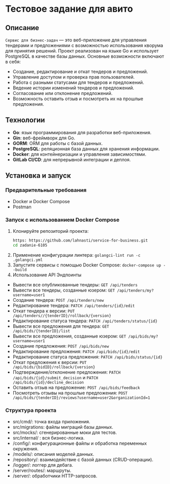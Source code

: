 # Тестовое задание для авито

## Описание
`Сервис для бизнес-задач` — это веб-приложение для управления тендерами и предложениями с возможностью использования кворума для принятия решений. Проект реализован на языке Go и использует PostgreSQL в качестве базы данных. Основные возможности включают в себя:

- Создание, редактирование и откат тендеров и предложений.
- Управление доступом и проверка прав пользователей.
- Работа с разными статусами для тендеров и предложений.
- Ведение истории изменений тендеров и предложений.
- Согласование или отклонение предложений.
- Возможность оставить отзыв и посмотреть их на прошлые предложения.


## Технологии
- **Go**: язык программирования для разработки веб-приложения.
- **Gin**: веб-фреймворк для Go.
- **GORM**: ORM для работы с базой данных.
- **PostgreSQL**: реляционная база данных для хранения информации.
- **Docker**: для контейнеризации и управления зависимостями.
- **GitLab CI/CD**: для непрерывной интеграции и деплоя.

## Установка и запуск
### Предварительные требования
- Docker и Docker Compose
- Postman
  
### Запуск с использованием Docker Compose
1. Клонируйте репозиторий проекта:
   ```bash
   https: https://github.com/lahnasti/service-for-business.git
   cd zadanie-6105
2. Применение конфигурации линтера: `golangci-lint run -c .golangci.yml `
3. Запустите сервисы с помощью Docker Compose:
`docker-compose up --build`
4. Использование
API Эндпоинты
- Вывести все опубликованные тендеры: `GET /api/tenders`
- Вывести все тендеры, созданные юзером: `GET /api/tenders/my?username=user1`
- Создание тендера: `POST /api/tenders/new`
- Редактирование тендера: `PATCH /api/tenders/{id}/edit`
- Откат тендера к версии: `PUT /api/tenders//{tenderID}/rollback/{version}`
- Редактирование статуса тендера: `PATCH /api/tenders/status/{id}`
- Вывести все предложения для тендера: `GET /api/bids/{tenderID}/list`
- Вывести все предложения, созданные юзером: `GET /api/bids/my?username=user1`
- Создание предложения: `POST /api/bids/new`
- Редактирование предложения: `PATCH /api/bids/{id}/edit`
- Редактирование статуса предложения: `PATCH /api/bids/status/{id}`
- Откат предложения к версии: `PUT /api/bids/{bidID}/rollback/{version}`
- Подтверждение/отклонение предложения: `PATCH /api/bids/{id}/submit_decision` и `PATCH /api/bids/{id}/decline_decision`
- Оставить отзыв на предложение: `POST /api/bids/feedback`
- Посмотреть отзывы на прошлые предложения: `POST /api/bids/{tenderID}/reviews?username=user2&organizationId=1`

### Структура проекта
- src/cmd/: точка входа приложения.
- src/migrations: файлы миграций базы данных.
- src/mocks/: сгенерированные моки для тестов.
- src/internal/ : вся бизнес-логика.
- /config/: конфигурационные файлы и обработка переменных окружения.
- /models/: описания моделей данных.
- /repository/: взаимодействие с базой данных (CRUD-операции).
- /logger/: логгер для дебага.
- /server/routes/: маршруты.
- /server/: обработчики HTTP-запросов.

